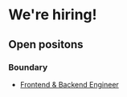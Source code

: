 # We're hiring!

## Open positons

### Boundary

* [Frontend & Backend Engineer](./fe-be-engineer.md)
